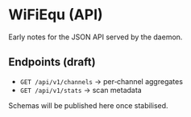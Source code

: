 # WiFiEqu (API)

Early notes for the JSON API served by the daemon.

## Endpoints (draft)
- `GET /api/v1/channels` → per‑channel aggregates
- `GET /api/v1/stats` → scan metadata

Schemas will be published here once stabilised.
